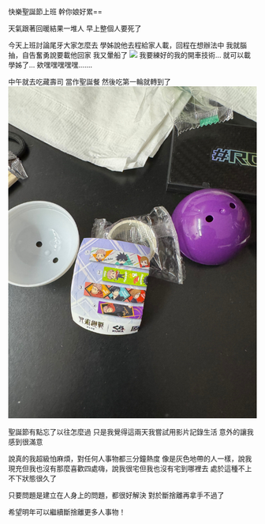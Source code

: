 快樂聖誕節上班
幹你娘好累==

天氣跟著回暖結果一堆人
早上整個人要死了

今天上班討論尾牙大家怎麼去
學姊說他去程給家人載，回程在想辦法中
我就腦抽，自告奮勇說要載他回家
我又暈船了
![](https://cdn.jsdelivr.net/gh/photohost/picx-images-hosting@master/20231225/1703515741337.jpg)
我要練好的我的開車技術...
就可以載學姊了...
欸嘿嘿嘿嘿嘿.......

中午就去吃藏壽司
當作聖誕餐
然後吃第一輪就轉到了
![](https://raw.githubusercontent.com/photohost/pcblog/master/pchost/IMG_6325.jpg.jpg)

聖誕節有點忘了以往怎麼過
只是我覺得這兩天我嘗試用影片記錄生活
意外的讓我感到很滿意

說真的我超級怕麻煩，對任何人事物都三分鐘熱度
像是灰色地帶的人一樣，說我現充但我也沒有那麼喜歡四處嗨，說我很宅但我也沒有宅到哪裡去
處於這種不上不下狀態很久了

只要問題是建立在人身上的問題，都很好解決
對於斷捨離再拿手不過了

希望明年可以繼續斷捨離更多人事物！
<!-- ##{"timestamp":1703462408}## -->